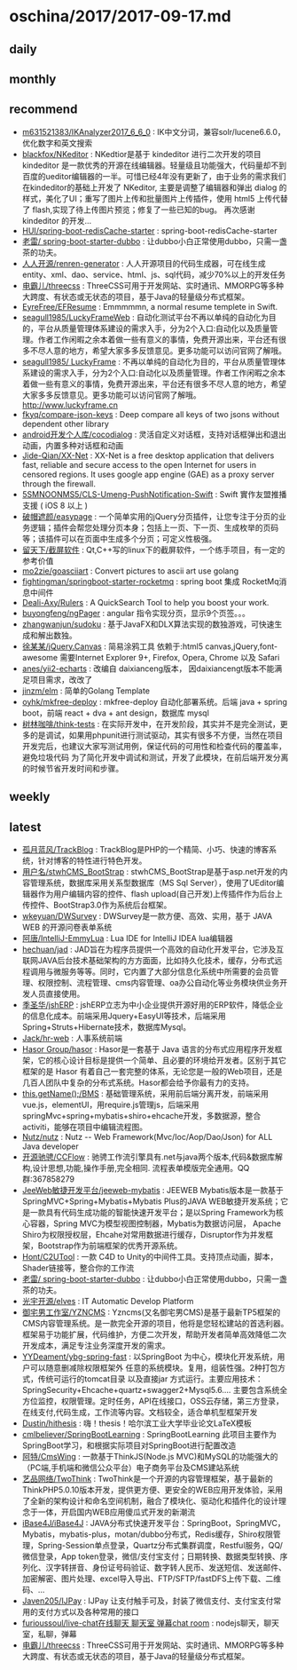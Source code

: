# oschina/2017/2017-09-17.md



## daily



## monthly



## recommend

- [m631521383/IKAnalyzer2017_6_6_0](http://git.oschina.net/iicode/IKAnalyzer2017_6_6_0) : IK中文分词，兼容solr/lucene6.6.0，优化数字和英文搜索
- [blackfox/NKeditor](http://git.oschina.net/blackfox/kindeditor) : NKedtior是基于 kindeditor 进行二次开发的项目 kindeditor 是一款优秀的开源在线编辑器。轻量级且功能强大，代码量却不到百度的ueditor编辑器的一半。可惜已经4年没有更新了，由于业务的需求我们在kindeditor的基础上开发了 NKeditor, 主要是调整了编辑器和弹出 dialog 的样式，美化了UI；重写了图片上传和批量图片上传插件，使用 html5 上传代替了 flash,实现了待上传图片预览；修复了一些已知的bug。 再次感谢 kindeditor 的开发...
- [HUI/spring-boot-redisCache-starter](http://git.oschina.net/huicode/spring-boot-rediscache-starter) : spring-boot-redisCache-starter
- [老雷/ spring-boot-starter-dubbo](http://git.oschina.net/reger/spring-boot-starter-dubbo) : 让dubbo小白正常使用dubbo，只需一盏茶的功夫。
- [人人开源/renren-generator](http://git.oschina.net/babaio/renren-generator) : 人人开源项目的代码生成器，可在线生成entity、xml、dao、service、html、js、sql代码，减少70%以上的开发任务
- [电霸儿/threecss](http://git.oschina.net/dianbaer/threecss) : ThreeCSS可用于开发网站、实时通讯、MMORPG等多种大跨度、有状态或无状态的项目，基于Java的轻量级分布式框架。
- [EyreFree/EFResume](http://git.oschina.net/eyrefree/EFResume) : Emmmmmn, a normal resume templete in Swift.
- [seagull1985/LuckyFrameWeb](http://git.oschina.net/seagull1985/LuckyFrameWeb) : 自动化测试平台不再以单纯的自动化为目的，平台从质量管理体系建设的需求入手，分为2个入口:自动化以及质量管理。作者工作闲暇之余本着做一些有意义的事情，免费开源出来，平台还有很多不尽人意的地方，希望大家多多反馈意见。更多功能可以访问官网了解哦。
- [seagull1985/ LuckyFrame](http://git.oschina.net/seagull1985/LuckyFrameClient) : 不再以单纯的自动化为目的，平台从质量管理体系建设的需求入手，分为2个入口:自动化以及质量管理。作者工作闲暇之余本着做一些有意义的事情，免费开源出来，平台还有很多不尽人意的地方，希望大家多多反馈意见。更多功能可以访问官网了解哦。 http://www.luckyframe.cn
- [fkyq/compare-json-keys](http://git.oschina.net/njkj/compare-json-keys) : Deep compare all keys of two jsons without dependent other library
- [android开发个人库/cocodialog](http://git.oschina.net/cocolove2liu/cocodialog) : 灵活自定义对话框，支持对话框弹出和退出动画，内置多种对话框和动画
- [Jide-Qian/XX-Net](http://git.oschina.net/qianjide87/XX-Net) : XX-Net is a free desktop application that delivers fast, reliable and secure access to the open Internet for users in censored regions. It uses google app engine (GAE) as a proxy server through the firewall.
- [5SMNOONMS5/CLS-Umeng-PushNotification-Swift](http://git.oschina.net/5SMNOONMS5/CLS-Umeng-PushNotification-Swift) : Swift 實作友盟推播支援 ( iOS 8 以上 )
- [破帽遮颜/easypage](http://git.oschina.net/easypage/easypage) : 一个简单实用的jQuery分页插件，让您专注于分页的业务逻辑；插件会帮您处理分页本身；包括上一页、下一页、生成枚举的页码等；该插件可以在页面中生成多个分页；可定义性极强。
- [留天下/截屏软件](http://git.oschina.net/lsylovews/jiepingruanjian) : Qt,C++写的linux下的截屏软件，一个练手项目，有一定的参考价值
- [mo2zie/goasciiart](http://git.oschina.net/stdupp/goasciiart) : Convert pictures to ascii art use golang
- [fightingman/springboot-starter-rocketmq](http://git.oschina.net/moinca/springboot-starter-rocketmq) : spring boot 集成 RocketMq消息中间件
- [Deali-Axy/Rulers](http://git.oschina.net/deali/Rulers) : A QuickSearch Tool to help you boost your work.
- [buyongfeng/ngPager](http://git.oschina.net/buyongfeng/ngpager) : angular 指令实现分页，显示9个页签。。。
- [zhangwanjun/sudoku](http://git.oschina.net/zhangwanjun/sudoku) : 基于JavaFX和DLX算法实现的数独游戏，可快速生成和解出数独。
- [徐某某/jQuery.Canvas](http://git.oschina.net/xdqa01/jQuery.Canvas) : 简易涂鸦工具 依赖于:html5 canvas,jQuery,font-awesome 需要Internet Explorer 9+, Firefox, Opera, Chrome 以及 Safari
- [anes/yii2-echarts](http://git.oschina.net/anes/yii2-echarts) : 改编自 daixianceng版本， 因daixiancengt版本不能满足项目需求，改改了
- [jinzm/elm](http://git.oschina.net/jinzm/elm) : 简单的Golang Template
- [oyhk/mkfree-deploy](http://git.oschina.net/381895649/mkfree-deploy) : mkfree-deploy 自动化部署系统。后端 java + spring boot，前端 react + dva + ant design，数据库 mysql
- [树林咖啡/think-tests](http://git.oschina.net/qian/think-tests) : 在实际开发中，在开发阶段，其实并不是完全测试，更多的是调试，如果用phpunit进行测试驱动，其实有很多不方便，当然在项目开发完后，也建议大家写测试用例，保证代码的可用性和检查代码的覆盖率，避免垃圾代码 为了简化开发中调试和测试，开发了此模块，在前后端开发分离的时候节省开发时间和步骤。


## weekly



## latest

- [孤月蓝风/TrackBlog](http://git.oschina.net/trlanfeng/TrackBlog) : TrackBlog是PHP的一个精简、小巧、快速的博客系统，针对博客的特性进行特色开发。
- [用户名/stwhCMS_BootStrap](http://git.oschina.net/zj_admin/stwhCMS_BootStrap) : stwhCMS_BootStrap是基于asp.net开发的内容管理系统，数据库采用关系型数据库（MS Sql Server），使用了UEditor编辑器作为用户编辑内容的控件、flash upload(自己开发)上传插件作为后台上传控件、BootStrap3.0作为系统后台框架。
- [wkeyuan/DWSurvey](http://git.oschina.net/wkeyuan/DWSurvey) : DWSurvey是一款方便、高效、实用，基于 JAVA WEB 的开源问卷表单系统
- [阿唐/IntelliJ-EmmyLua](http://git.oschina.net/tangzx/IntelliJ-Lua) : Lua IDE for IntelliJ IDEA lua编辑器
- [hechuan/jad](http://git.oschina.net/457049726/jad) : JAD旨在为程序员提供一个高效的自动化开发平台，它涉及互联网JAVA后台技术基础架构的方方面面，比如持久化技术，缓存，分布式远程调用与微服务等等。同时，它内置了大部分信息化系统中所需要的会员管理、权限控制、流程管理、cms内容管理、oa办公自动化等业务模块供业务开发人员直接使用。
- [季圣华/jshERP](http://git.oschina.net/jishenghua/JSH_ERP) : jshERP立志为中小企业提供开源好用的ERP软件，降低企业的信息化成本。前端采用Jquery+EasyUI等技术，后端采用Spring+Struts+Hibernate技术，数据库Mysql。
- [Jack/hr-web](http://git.oschina.net/JackJustin/hr-web) : 人事系统前端
- [Hasor Group/hasor](http://git.oschina.net/zycgit/hasor) : Hasor是一套基于 Java 语言的分布式应用程序开发框架，它的核心设计目标是提供一个简单、且必要的环境给开发者。区别于其它框架的是 Hasor 有着自己一套完整的体系，无论您是一般的Web项目，还是几百人团队中复杂的分布式系统。Hasor都会给予你最有力的支持。
- [this.getName();/BMS](http://git.oschina.net/yaoliguo/bms) : 基础管理系统，采用前后端分离开发，前端采用vue.js，elementUI，用require.js管理js，后端采用springMvc+spring+mybatis+shiro+ehcache开发，多数据源，整合activiti，能够在项目中编辑流程图。
- [Nutz/nutz](http://git.oschina.net/nutz/nutz) : Nutz -- Web Framework(Mvc/Ioc/Aop/Dao/Json) for ALL Java developer
- [开源驰骋/CCFlow](http://git.oschina.net/opencc/ccflow) : 驰骋工作流引擎具有.net与java两个版本,代码&数据库解构,设计思想,功能,操作手册,完全相同. 流程表单模版完全通用。QQ群:367858279
- [JeeWeb敏捷开发平台/jeeweb-mybatis](http://git.oschina.net/dataact/jeeweb-mybatis) : JEEWEB Mybatis版本是一款基于SpringMVC+Spring+Mybatis+Mybatis Plus的JAVA WEB敏捷开发系统；它是一款具有代码生成功能的智能快速开发平台；是以Spring Framework为核心容器，Spring MVC为模型视图控制器，Mybatis为数据访问层， Apache Shiro为权限授权层，Ehcahe对常用数据进行缓存，Disruptor作为并发框架，Bootstrap作为前端框架的优秀开源系统。
- [Hont/C2UTool](http://git.oschina.net/Hont/C2UTool) : 一款 C4D to Unity的中间件工具。支持顶点动画，脚本，Shader链接等，整合你的工作流
- [老雷/ spring-boot-starter-dubbo](http://git.oschina.net/reger/spring-boot-starter-dubbo) : 让dubbo小白正常使用dubbo，只需一盏茶的功夫。
- [光宇开源/elves](http://git.oschina.net/gy-games/elves) : IT Automatic Develop Platform
- [御宅男工作室/YZNCMS](http://git.oschina.net/ken678/YZNCMS) : Yzncms(又名御宅男CMS)是基于最新TP5框架的CMS内容管理系统。是一款完全开源的项目，他将是您轻松建站的首选利器。框架易于功能扩展，代码维护，方便二次开发，帮助开发者简单高效降低二次开发成本，满足专注业务深度开发的需求。
- [YYDeament/ybg-spring-fast](http://git.oschina.net/YYDeament/88ybg) : 以SpringBoot 为中心，模块化开发系统，用户可以随意删减除权限框架外 任意的系统模块。复用，组装性强。2种打包方式，传统可运行的tomcat目录 以及直接jar 方式运行。主要应用技术：SpringSecurity+Ehcache+quartz+swagger2+Mysql5.6.... 主要包含系统全方位监控，权限管理。定时任务，API在线接口，OSS云存储，第三方登录，在线支付,代码生成，工作流等内容。文档较全，适合单机型框架开发
- [Dustin/hithesis](http://git.oschina.net/dustincys/hithesis) : 嗨！thesis！哈尔滨工业大学毕业论文LaTeX模板
- [cmlbeliever/SpringBootLearning](http://git.oschina.net/cmlbeliever/SpringBootLearning) : SpringBootLearning 此项目主要作为SpringBoot学习，和根据实际项目对SpringBoot进行配置改造
- [阿特/CmsWing](http://git.oschina.net/arterli/CmsWing) : 一款基于ThinkJS(Node.js MVC)和MySQL的功能强大的（PC端,手机端和微信公众平台）电子商务平台及CMS建站系统
- [艺品网络/TwoThink](http://git.oschina.net/ypwl/TwoThink) : TwoThink是一个开源的内容管理框架，基于最新的ThinkPHP5.0.10版本开发，提供更方便、更安全的WEB应用开发体验，采用了全新的架构设计和命名空间机制，融合了模块化、驱动化和插件化的设计理念于一体，开启国内WEB应用傻瓜式开发的新潮流
- [iBase4J/iBase4J](http://git.oschina.net/iBase4J/iBase4J) : JAVA分布式快速开发平台：SpringBoot，SpringMVC，Mybatis，mybatis-plus，motan/dubbo分布式，Redis缓存，Shiro权限管理，Spring-Session单点登录，Quartz分布式集群调度，Restful服务，QQ/微信登录，App token登录，微信/支付宝支付；日期转换、数据类型转换、序列化、汉字转拼音、身份证号码验证、数字转人民币、发送短信、发送邮件、加密解密、图片处理、excel导入导出、FTP/SFTP/fastDFS上传下载、二维码、...
- [Javen205/IJPay](http://git.oschina.net/javen205/IJPay) : IJPay 让支付触手可及，封装了微信支付、支付宝支付常用的支付方式以及各种常用的接口
- [furioussoul/live-chat在线聊天 聊天室 弹幕chat room](http://git.oschina.net/65465498/live-chat) : nodejs聊天，聊天室，私聊，弹幕
- [电霸儿/threecss](http://git.oschina.net/dianbaer/threecss) : ThreeCSS可用于开发网站、实时通讯、MMORPG等多种大跨度、有状态或无状态的项目，基于Java的轻量级分布式框架。